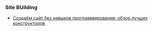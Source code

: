### Site BUilding

- [Создаём сайт без навыков программирования: обзор лучших конструкторов](https://tproger.ru/digest/website-builders-review/)
